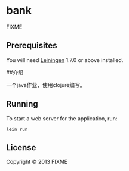 # bank

FIXME

## Prerequisites

You will need [Leiningen][1] 1.7.0 or above installed.

[1]: https://github.com/technomancy/leiningen

##介绍

一个java作业，使用clojure编写。

## Running

To start a web server for the application, run:

    lein run

## License

Copyright © 2013 FIXME
